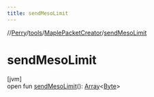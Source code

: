 ```yaml
---
title: sendMesoLimit
---
```

//[Perry](../../../index.html)/[tools](../index.html)/[MaplePacketCreator](index.html)/[sendMesoLimit](send-meso-limit.html)



# sendMesoLimit



[jvm]\
open fun [sendMesoLimit](send-meso-limit.html)(): [Array](https://kotlinlang.org/api/latest/jvm/stdlib/kotlin/-array/index.html)&lt;[Byte](https://kotlinlang.org/api/latest/jvm/stdlib/kotlin/-byte/index.html)&gt;




